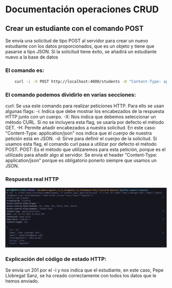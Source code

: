 # Documentación operaciones CRUD

## Crear un estudiante con el comando POST
Se envía una solicitud de tipo POST al servidor para crear un nuevo estudiante con los datos proporcionados, que es un objeto y tiene que pasarse a tipo JSON. Si la solicitud tiene éxito, se añadirá un estudiante nuevo a la base de datos

### El comando es: 
```bash
    curl -i -X POST http://localhost:4000/students -H "Content-Type: application/json" -d '{"id":"8","name":"Pepe Llobregat Sanz","email":"pepellobre@email.com","enrollmentDate":"2024-10-04","active":true,"level":"beginner"}'
```

### El comando podemos dividirlo en varias secciones: 

curl: Se usa este comando para realizar peticiones HTTP.
Para ello se usan algunas flags:
    -i: Indica que debe mostrar los encabezados de la respuesta HTTP junto con un cuerpo.
    -X: Nos indica que debemos seleccionar un método CURL. Si no se incluyera esta flag, se usaría por defecto el método GET.
    -H: Permite añadir encabezados a nuestra solicitud. En este caso: "Content-Type: application/json" nos indica que el cuerpo de nuestra petición está en JSON.
    -d: Sirve para definir el cuerpo de la solicitud. Si usamos esta flag, el comando curl pasa a utilizar por defecto el método POST.
POST: Es el método que utilizaremos para esta petición, porque es el utilizado para añadir algo al servidor.
Se envía el header "Content-Type: application/json" porque es obligatorio ponerlo siempre que usamos un JSON.

### Respuesta real HTTP

![imagen CreateStudent](images/CreateStudent.png)

### Explicación del código de estado HTTP:

Se envía un 201 por el -i y nos indica que el estudiante, en este caso, Pepe Llobregat Sanz, se ha creado correctamente con todos los datos que le hemos enviado.